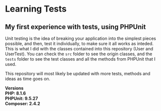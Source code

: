 # Learning Tests

**My first experience with tests, using PHPUnit**
---

Unit testing is the idea of breaking your application into the simplest pieces possible, and then, test it individually, to make sure it all works as inteded. This is what I did with the classes contained into this repository (User and UserTest). You can check the `src` folder to see the origin classes, and the `tests` folder to see the test classes and all the methods from PHPUnit that I used.

This repository will most likely be updated with more tests, methods and ideas as time goes on.

**Versions**  
**PHP: 8.1.6**  
**PHPUnit: 9.5.27**  
**Composer: 2.4.2**  